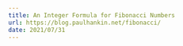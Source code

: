 ```yaml
---
title: An Integer Formula for Fibonacci Numbers
url: https://blog.paulhankin.net/fibonacci/
date: 2021/07/31
---
```

